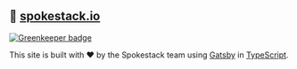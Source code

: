 ## 🚀 [spokestack.io](https://spokestack.io)

[![Greenkeeper badge](https://badges.greenkeeper.io/spokestack/spokestack-website.svg)](https://greenkeeper.io/)

This site is built with ❤️ by the Spokestack team using [Gatsby][gatsby] in [TypeScript][typescript].

[gatsby]: https://github.com/gatsbyjs/gatsby
[typescript]: https://www.typescriptlang.org/
